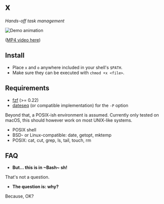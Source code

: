 # x

_Hands-off task management_

![Demo animation](https://raw.githubusercontent.com/mcsf/x/master/demo.gif)

([MP4 video here](https://raw.githubusercontent.com/mcsf/x/master/demo.mp4))

## Install

* Place `x` and `o` anywhere included in your shell's `$PATH`.
* Make sure they can be executed with `chmod +x <file>`.

## Requirements

* [fzf](https://github.com/junegunn/fzf) (>= 0.22)
* [dateseq](https://github.com/mcsf/dateseq) (or compatible implementation) for the `-P` option

Beyond that, a POSIX-ish environment is assumed. Currently only tested on macOS, this should however work on most UNIX-like systems.

* POSIX shell
* BSD- or Linux-compatible: date, getopt, mktemp
* POSIX: cat, cut, grep, ls, tail, touch, rm

## FAQ

* **But... this is in ~Bash~ sh!**

That's not a question.


* **The question is: why?**

Because, OK?
